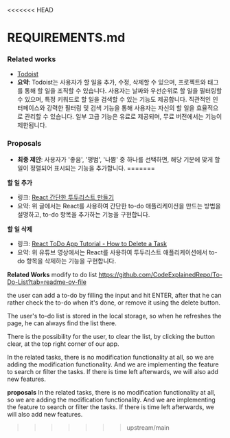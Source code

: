 <<<<<<< HEAD
# REQUIREMENTS.md

### Related works
- [Todoist](https://todoist.com/)
- **요약**: Todoist는 사용자가 할 일을 추가, 수정, 삭제할 수 있으며, 프로젝트와 태그를 통해 할 일을 조직할 수 있습니다. 사용자는 날짜와 우선순위로 할 일을 필터링할 수 있으며, 특정 키워드로 할 일을 검색할 수 있는 기능도 제공합니다. 직관적인 인터페이스와 강력한 필터링 및 검색 기능을 통해 사용자는 자신의 할 일을 효율적으로 관리할 수 있습니다. 일부 고급 기능은 유료로 제공되며, 무료 버전에서는 기능이 제한됩니다.

### Proposals
- **최종 제안**: 사용자가 '좋음', '평범', '나쁨' 중 하나를 선택하면, 해당 기분에 맞게 할 일이 정렬되어 표시되는 기능을 추가합니다.
=======

**할 일 추가**
  - 링크: [React 간단한 투두리스트 만들기](https://velog.io/@soonmac/React-%EA%B0%84%EB%8B%A8%ED%95%9C-%ED%88%AC%EB%91%90%EB%A6%AC%EC%8A%A4%ED%8A%B8-%EB%A7%8C%EB%93%A4%EA%B8%B0)
  - 요약: 위 글에서는 React를 사용하여 간단한 to-do 애플리케이션을 만드는 방법을 설명하고, to-do 항목을 추가하는 기능을 구현합니다.

**할 일 삭제**
  - 링크: [React ToDo App Tutorial - How to Delete a Task](https://www.youtube.com/watch?v=Yln_FXYGS7U)
  - 요약: 위 유튜브 영상에서는 React를 사용하여 투두리스트 애플리케이션에서 to-do 항목을 삭제하는 기능을 구현합니다.

**Related Works**
modify to do list https://github.com/CodeExplainedRepo/To-Do-List?tab=readme-ov-file

the user can add a to-do by filling the input and hit ENTER, after that he can rather check the to-do when it's done, or remove it using the delete button.

The user's to-do list is stored in the local storage, so when he refreshes the page, he can always find the list there.

There is the possibility for the user, to clear the list, by clicking the button clear, at the top right corner of our app.

In the related tasks, there is no modification functionality at all, so we are adding the modification functionality. And we are implementing the feature to search or filter the tasks. If there is time left afterwards, we will also add new features.

**proposals**
 In the related tasks, there is no modification functionality at all, so we are adding the modification functionality. And we are implementing the feature to search or filter the tasks. If there is time left afterwards, we will also add new features.
>>>>>>> upstream/main
